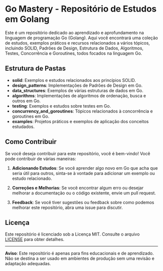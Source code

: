 # Go Mastery - Repositório de Estudos em Golang

Este é um repositório dedicado ao aprendizado e aprofundamento na linguagem de programação Go (Golang). Aqui você encontrará uma coleção de estudos, exemplos práticos e recursos relacionados a vários tópicos, incluindo SOLID, Padrões de Design, Estrutura de Dados, Algoritmos, Testes, Concorrência e Goroutines, todos focados na linguagem Go.

## Estrutura de Pastas

- **solid**: Exemplos e estudos relacionados aos princípios SOLID.
- **design_patterns**: Implementações de Padrões de Design em Go.
- **data_structures**: Exemplos de várias estruturas de dados em Go.
- **algorithms**: Implementações de algoritmos de ordenação, busca e outros em Go.
- **testing**: Exemplos e estudos sobre testes em Go.
- **concurrency_and_goroutines**: Tópicos relacionados à concorrência e goroutines em Go.
- **examples**: Projetos práticos e exemplos de aplicação dos conceitos estudados.

## Como Contribuir

Se você deseja contribuir para este repositório, você é bem-vindo! Você pode contribuir de várias maneiras:

1. **Adicionando Estudos**: Se você aprender algo novo em Go que acha que seria útil para outros, sinta-se à vontade para adicionar um exemplo ou estudo relacionado.

2. **Correções e Melhorias**: Se você encontrar algum erro ou desejar melhorar a documentação ou o código existente, envie um pull request.

3. **Feedback**: Se você tiver sugestões ou feedback sobre como podemos melhorar este repositório, abra uma issue para discutir.

## Licença

Este repositório é licenciado sob a Licença MIT. Consulte o arquivo [LICENSE](LICENSE) para obter detalhes.

---

**Aviso**: Este repositório é apenas para fins educacionais e de aprendizado. Não se destina a ser usado em ambientes de produção sem uma revisão e adaptação adequadas.
